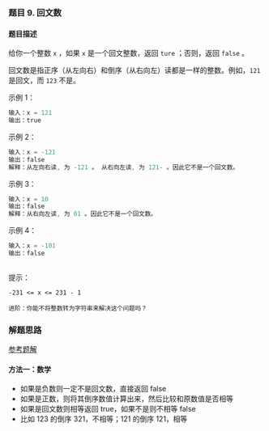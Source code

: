 ### 题目 9. 回文数
#### 题目描述
给你一个整数 `x` ，如果 `x` 是一个回文整数，返回 `ture` ；否则，返回 `false` 。

回文数是指正序（从左向右）和倒序（从右向左）读都是一样的整数。例如，`121` 是回文，而 `123` 不是。


示例 1：

```js
输入：x = 121
输出：true
```
示例 2：

```js
输入：x = -121
输出：false
解释：从左向右读, 为 -121 。 从右向左读, 为 121- 。因此它不是一个回文数。
```
示例 3：

```js
输入：x = 10
输出：false
解释：从右向左读, 为 01 。因此它不是一个回文数。
```
示例 4：

```js
输入：x = -101
输出：false
 
```

提示：

`-231 <= x <= 231 - 1`

`进阶：你能不将整数转为字符串来解决这个问题吗？`

### 解题思路
[参考题解](https://leetcode-cn.com/problems/palindrome-number/solution/hua-jie-suan-fa-9-hui-wen-shu-by-guanpengchn/)
#### 方法一：数学
- 如果是负数则一定不是回文数，直接返回 false
- 如果是正数，则将其倒序数值计算出来，然后比较和原数值是否相等
- 如果是回文数则相等返回 true，如果不是则不相等 false
- 比如 123 的倒序 321，不相等；121 的倒序 121，相等

